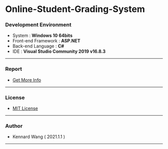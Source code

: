 # Online-Student-Grading-System

### Development Environment
+ System : **Windows 10 64bits**
+ Front-end Framework : **ASP.NET**
+ Back-end Language : **C#**
+ IDE : **Visual Studio Community 2019 v16.8.3**
------

### Report
+ [Get More Info](https://github.com/KennardWang/OnlineStudentGradingSystem-OSGS/blob/master/CS108_Advanced_Database_Systems_ProjectReport.pdf)
------

### License  
+ [MIT License](https://github.com/KennardWang/OnlineStudentGradingSystem-OSGS/blob/master/LICENSE)
------

### Author
+ Kennard Wang ( 2021.1.1 )
------

